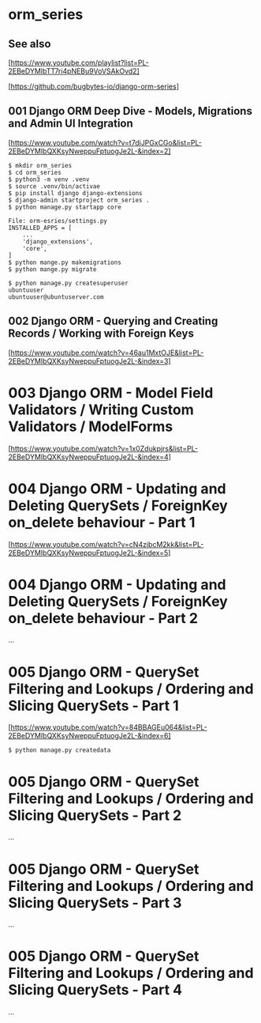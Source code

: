 # orm_series

## See also

[https://www.youtube.com/playlist?list=PL-2EBeDYMIbTT7ri4pNEBu9VoVSAkOvd2]

[https://github.com/bugbytes-io/django-orm-series]

## 001 Django ORM Deep Dive - Models, Migrations and Admin UI Integration

[https://www.youtube.com/watch?v=t7diJPGxCGo&list=PL-2EBeDYMIbQXKsyNweppuFptuogJe2L-&index=2]

```
$ mkdir orm_series
$ cd orm_series
$ python3 -m venv .venv
$ source .venv/bin/activae
$ pip install django django-extensions
$ django-admin startproject orm_series .
$ python manage.py startapp core

File: orm-esries/settings.py
INSTALLED_APPS = [
    ...
    'django_extensions',
    'core',
]
$ python mange.py makemigrations
$ python mange.py migrate

$ python manage.py createsuperuser
ubuntuuser
ubuntuuser@ubuntuserver.com

```

## 002 Django ORM - Querying and Creating Records / Working with Foreign Keys

[https://www.youtube.com/watch?v=46au1MxtOJE&list=PL-2EBeDYMIbQXKsyNweppuFptuogJe2L-&index=3]

# 003 Django ORM - Model Field Validators / Writing Custom Validators / ModelForms

[https://www.youtube.com/watch?v=1x0Zdukpjrs&list=PL-2EBeDYMIbQXKsyNweppuFptuogJe2L-&index=4]

# 004 Django ORM - Updating and Deleting QuerySets / ForeignKey on_delete behaviour - Part 1

[https://www.youtube.com/watch?v=cN4zjbcM2kk&list=PL-2EBeDYMIbQXKsyNweppuFptuogJe2L-&index=5]

# 004 Django ORM - Updating and Deleting QuerySets / ForeignKey on_delete behaviour - Part 2

...

# 005 Django ORM - QuerySet Filtering and Lookups / Ordering and Slicing QuerySets - Part 1

[https://www.youtube.com/watch?v=84BBAGEu064&list=PL-2EBeDYMIbQXKsyNweppuFptuogJe2L-&index=6]

```
$ python manage.py createdata
```

# 005 Django ORM - QuerySet Filtering and Lookups / Ordering and Slicing QuerySets - Part 2

...

# 005 Django ORM - QuerySet Filtering and Lookups / Ordering and Slicing QuerySets - Part 3

...

# 005 Django ORM - QuerySet Filtering and Lookups / Ordering and Slicing QuerySets - Part 4

...

